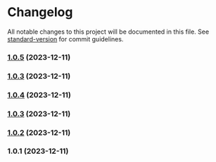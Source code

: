 # Changelog

All notable changes to this project will be documented in this file. See [standard-version](https://github.com/conventional-changelog/standard-version) for commit guidelines.

### [1.0.5](https://github.com/veselinreljic/ts-can/compare/v1.0.4...v1.0.5) (2023-12-11)

### [1.0.3](https://github.com/veselinreljic/ts-can/compare/v1.0.4...v1.0.3) (2023-12-11)

### [1.0.4](https://github.com/YOUR_GITHUB_USER_NAME/ts-can/compare/v1.0.3...v1.0.4) (2023-12-11)

### [1.0.3](https://github.com/YOUR_GITHUB_USER_NAME/ts-can/compare/v1.0.2...v1.0.3) (2023-12-11)

### [1.0.2](https://github.com/YOUR_GITHUB_USER_NAME/ts-can/compare/v1.0.1...v1.0.2) (2023-12-11)

### 1.0.1 (2023-12-11)
